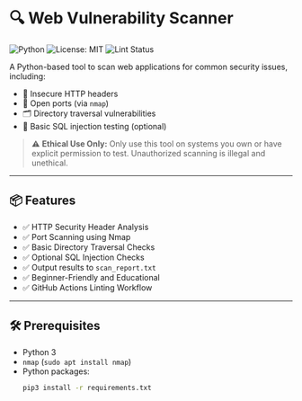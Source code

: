 # 🔍 Web Vulnerability Scanner

![Python](https://img.shields.io/badge/Python-3.11-blue.svg)
![License: MIT](https://img.shields.io/badge/License-MIT-yellow.svg)
![Lint Status](https://github.com/FatonHaxhiu/web_vuln_scanner/actions/workflows/lint.yml/badge.svg)

A Python-based tool to scan web applications for common security issues, including:

- 🔐 Insecure HTTP headers
- 🚪 Open ports (via `nmap`)
- 🗂️ Directory traversal vulnerabilities
- 💉 Basic SQL injection testing (optional)

> ⚠️ **Ethical Use Only:** Only use this tool on systems you own or have explicit permission to test. Unauthorized scanning is illegal and unethical.

---

## 📦 Features

- ✅ HTTP Security Header Analysis
- ✅ Port Scanning using Nmap
- ✅ Basic Directory Traversal Checks
- ✅ Optional SQL Injection Checks
- ✅ Output results to `scan_report.txt`
- ✅ Beginner-Friendly and Educational
- ✅ GitHub Actions Linting Workflow

---

## 🛠 Prerequisites

- Python 3
- `nmap` (`sudo apt install nmap`)
- Python packages:
  ```bash
  pip3 install -r requirements.txt
